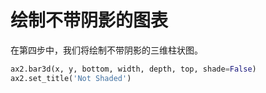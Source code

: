 # 绘制不带阴影的图表

在第四步中，我们将绘制不带阴影的三维柱状图。

```python
ax2.bar3d(x, y, bottom, width, depth, top, shade=False)
ax2.set_title('Not Shaded')
```
